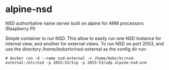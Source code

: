 # alpine-nsd
NSD authoritative name server built on alpine for ARM processors (Raspberry PI)

Simple container to run NSD. This allow to easily run one NSD instance for internal view, and another for external views.
To run NSD on port 2053, and use the directory /home/bobzrkr/nsd-external as the config dir run:

`# docker run -d --name nsd-external -v /home/bobzrkr/nsd-external:/etc/nsd -p 2053:53/tcp -p 2053:53/udp alpine-nsd-arm`
